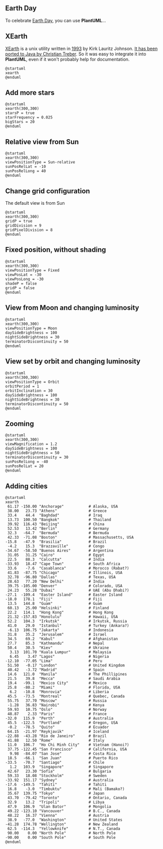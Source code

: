 ## Earth Day

To celebrate [Earth Day](http://en.wikipedia.org/wiki/Earth_Day), you can use **PlantUML**...



## XEarth

[XEarth](http://hewgill.com/xearth/original) is a unix utility written in [1993](http://hewgill.com/xearth/original/HISTORY) by Kirk Lauritz Johnson. [It has been ported to Java by Christian Treber](http://www.acproductions.de/acearth). So it was easy to integrate it into **PlantUML**, even if it won't probably help for documentation.


```plantuml
@startuml
xearth
@enduml
```



## Add more stars

```plantuml
@startuml
xearth(300,300)
starsP = true
starFrequency = 0.025
bigStars = 20
@enduml
```



## Relative view from Sun


```plantuml
@startuml
xearth(300,300)
viewPositionType = Sun-relative
sunPosRelLat = -10
sunPosRelLong = 40
@enduml
```




## Change grid configuration

The default view is from Sun

```plantuml
@startuml
xearth(300,300)
gridP = true
gridDivision = 9
gridPixelDivision = 8
@enduml
```



## Fixed position, without shading


```plantuml
@startuml
xearth(300,300)
viewPositionType = Fixed
viewPosLat = -30
viewPosLong = -30
shadeP = false
gridP = false
@enduml
```



## View from Moon and changing luminosity


```plantuml
@startuml
xearth(300,300)
viewPositionType = Moon
daySideBrightness = 100
nightSideBrightness = 30
terminatorDiscontinuity = 50
@enduml
```



## View set by orbit and changing luminosity


```plantuml
@startuml
xearth(300,300)
viewPositionType = Orbit
orbitPeriod = 1
orbitInclination = 30
daySideBrightness = 100
nightSideBrightness = 30
terminatorDiscontinuity = 50
@enduml
```



## Zooming


```plantuml
@startuml
xearth(300,300)
viewMagnification = 1.2
daySideBrightness = 100
nightSideBrightness = 50
terminatorDiscontinuity = 30
sunPosRelLong = -40
sunPosRelLat = 20
@enduml
```




## Adding cities


```plantuml
@startuml
xearth
 61.17 -150.00 "Anchorage"           # Alaska, USA
 38.00   23.73 "Athens"              # Greece
 33.4    44.4  "Baghdad"             # Iraq
 13.73  100.50 "Bangkok"             # Thailand
 39.92  116.43 "Beijing"             # China
 52.53   13.42 "Berlin"              # Germany
 32.3   -64.7  "Bermuda"             # Bermuda
 42.33  -71.08 "Boston"              # Massachusetts, USA
-15.8   -47.9  "Brasilia"            # Brazil
 -4.2    15.3  "Brazzaville"         # Congo
-34.67  -58.50 "Buenos Aires"        # Argentina
 31.05   31.25 "Cairo"               # Egypt
 22.5    88.3  "Calcutta"            # India
-33.93   18.47 "Cape Town"           # South Africa
 33.6    -7.6  "Casablanca"          # Morocco (Rabat?)
 41.83  -87.75 "Chicago"             # Illinois, USA
 32.78  -96.80 "Dallas"              # Texas, USA
 28.63   77.20 "New Delhi"           # India
 39.75 -105.00 "Denver"              # Colorado, USA
 24.23   55.28 "Dubai"               # UAE (Abu Dhabi?)
-27.1  -109.4  "Easter Island"       # Easter Island
-18.0   178.1  "Fiji"                # Fiji
 13.5   144.8  "Guam"                # Guam
 60.13   25.00 "Helsinki"            # Finland
 22.2   114.1  "Hong Kong"           # Hong Kong
 21.32 -157.83 "Honolulu"            # Hawaii, USA
 52.2   104.3  "Irkutsk"             # Irkutsk, Russia
 41.0    29.0  "Istanbul"            # Turkey (Ankara?)
 -6.13  106.75 "Jakarta"             # Indonesia
 31.8    35.2  "Jerusalem"           # Israel
 34.5    69.2  "Kabul"               # Afghanistan
 27.7    85.3  "Kathmandu"           # Nepal
 50.4    30.5  "Kiev"                # Ukraine
  3.13  101.70 "Kuala Lumpur"        # Malaysia
  6.45    3.47 "Lagos"               # Nigeria
-12.10  -77.05 "Lima"                # Peru
 51.50   -0.17 "London"              # United Kingdom
 40.42   -3.72 "Madrid"              # Spain
 14.6   121.0  "Manila"              # The Phillipines
 21.5    39.8  "Mecca"               # Saudi Arabia
 19.4   -99.1  "Mexico City"         # Mexico
 25.8   -80.2  "Miami"               # Florida, USA
  6.2   -10.8  "Monrovia"            # Liberia
 45.5   -73.5  "Montreal"            # Quebec, Canada
 55.75   37.70 "Moscow"              # Russia
 -1.28   36.83 "Nairobi"             # Kenya
 59.93   10.75 "Oslo"                # Norway
 48.87    2.33 "Paris"               # France
-32.0   115.9  "Perth"               # Australia
 45.5  -122.5  "Portland"            # Oregon, USA
 -0.2   -78.5  "Quito"               # Ecuador
 64.15  -21.97 "Reykjavik"           # Iceland
-22.88  -43.28 "Rio de Janeiro"      # Brazil
 41.88   12.50 "Rome"                # Italy
 11.0   106.7  "Ho Chi Minh City"    # Vietnam (Hanoi?)
 37.75 -122.45 "San Francisco"       # California, USA
  9.98  -84.07 "San Jose"            # Costa Rica
 18.5   -66.1  "San Juan"            # Puerto Rico
-33.5   -70.7  "Santiago"            # Chile
  1.2   103.9  "Singapore"           # Singapore
 42.67   23.30 "Sofia"               # Bulgaria
 59.33   18.08 "Stockholm"           # Sweden
-33.92  151.17 "Sydney"              # Australia
-17.6  -149.5  "Tahiti"              # Tahiti
 16.8    -3.0  "Timbuktu"            # Mali (Bamako?)
 35.67  139.75 "Tokyo"               # Japan
 43.70  -79.42 "Toronto"             # Ontario, Canada
 32.9    13.2  "Tripoli"             # Libya
 47.9   106.9  "Ulan Bator"          # Mongolia
 49.22 -123.10 "Vancouver"           # B.C., Canada
 48.22   16.37 "Vienna"              # Austria
 38.9   -77.0  "Washington"          # United States
-41.28  174.78 "Wellington"          # New Zealand
 62.5  -114.3  "Yellowknife"         # N.T., Canada
 90.00    0.00 "North Pole"          # North Pole
-90.00    0.00 "South Pole"          # South Pole
@enduml
```



